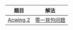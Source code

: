 |                         题目                          |                             解法                             |
| :---------------------------------------------------: | :----------------------------------------------------------: |
| [Acwing 2](https://www.acwing.com/problem/content/2/) | [零一背包问题](https://github.com/pshijie/Java_interview_code/blob/main/Leetcode分类/背包问题/零一背包问题.java) |


